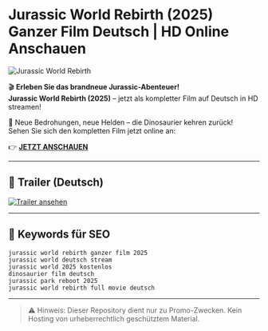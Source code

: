 # Jurassic World Rebirth (2025) Ganzer Film Deutsch | HD Online Anschauen

![Jurassic World Rebirth](https://i.imgur.com/U5qFyXw.jpg)

🎬 **Erleben Sie das brandneue Jurassic-Abenteuer!**  
**Jurassic World Rebirth (2025)** – jetzt als kompletter Film auf Deutsch in HD streamen!

🦖 Neue Bedrohungen, neue Helden – die Dinosaurier kehren zurück!  
Sehen Sie sich den kompletten Film jetzt online an:

👉 **[JETZT ANSCHAUEN](https://www.tainio-mania.site/2025/06/watch-jurassic-world-rebirth-2025-full.html)**

---

## 🎥 Trailer (Deutsch)

[![Trailer ansehen](https://img.youtube.com/vi/dQw4w9WgXcQ/hqdefault.jpg)](https://www.youtube.com/watch?v=dQw4w9WgXcQ)

---

## 🔑 Keywords für SEO

`jurassic world rebirth ganzer film 2025`  
`jurassic world deutsch stream`  
`jurassic world 2025 kostenlos`  
`dinosaurier film deutsch`  
`jurassic park reboot 2025`  
`jurassic world rebirth full movie deutsch`

---

> ⚠️ Hinweis: Dieser Repository dient nur zu Promo-Zwecken. Kein Hosting von urheberrechtlich geschütztem Material.
